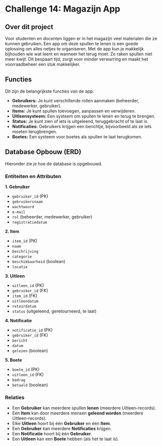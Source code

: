 # Challenge 14: Magazijn App

## Over dit project

Voor studenten en docenten liggen er in het magazijn veel materialen die ze kunnen gebruiken. Een app om deze spullen te lenen is een goede oplossing om alles netjes te organiseren. Met de app kun je makkelijk bijhouden wie wat leent en wanneer het terug moet. Zo raken spullen niet meer kwijt. Dit bespaart tijd, zorgt voor minder verwarring en maakt het voorraadbeheer een stuk makkelijker.

## Functies

Dit zijn de belangrijkste functies van de app:

*   **Gebruikers:** Je kunt verschillende rollen aanmaken (beheerder, medewerker, gebruiker).
*   **Items:** Je kunt spullen toevoegen, aanpassen en verwijderen.
*   **Uitleensysteem:** Een systeem om spullen te lenen en terug te brengen.
*   **Status:** Je kunt zien of iets is uitgeleend, teruggebracht of te laat is.
*   **Notificaties:** Gebruikers krijgen een berichtje, bijvoorbeeld als ze iets moeten terugbrengen.
*   **Boetes:** Een systeem voor boetes als spullen te laat terugkomen.

## Database Opbouw (ERD)

Hieronder zie je hoe de database is opgebouwd.

### Entiteiten en Attributen

**1. Gebruiker**
*   `gebruiker_id` (PK)
*   `gebruikersnaam`
*   `wachtwoord`
*   `e-mail`
*   `rol` (beheerder, medewerker, gebruiker)
*   `registratiedatum`

**2. Item**
*   `item_id` (PK)
*   `naam`
*   `beschrijving`
*   `categorie`
*   `beschikbaarheid` (boolean)
*   `locatie`

**3. Uitleen**
*   `uitleen_id` (PK)
*   `gebruiker_id` (FK)
*   `item_id` (FK)
*   `uitleendatum`
*   `retourdatum`
*   `status` (uitgeleend, geretourneerd, te laat)

**4. Notificatie**
*   `notificatie_id` (PK)
*   `gebruiker_id` (FK)
*   `bericht`
*   `datum`
*   `gelezen` (boolean)

**5. Boete**
*   `boete_id` (PK)
*   `uitleen_id` (FK)
*   `bedrag`
*   `betaald` (boolean)

### Relaties

*   Een **Gebruiker** kan meerdere spullen **lenen** (meerdere Uitleen-records).
*   Een **Item** kan door meerdere mensen **geleend worden** (meerdere Uitleen-records).
*   Elke **Uitleen** hoort bij één **Gebruiker** en één **Item**.
*   Een **Gebruiker** kan meerdere **Notificaties** krijgen.
*   Een **Notificatie** hoort bij één **Gebruiker**.
*   Een **Uitleen** kan een **Boete** hebben (als het te laat is).
